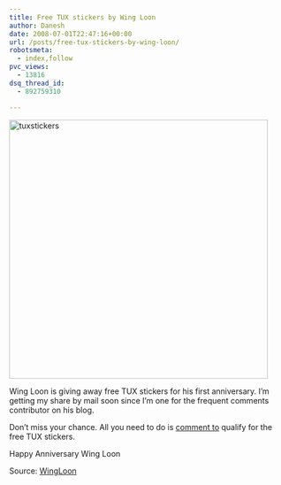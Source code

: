 ```yaml
---
title: Free TUX stickers by Wing Loon
author: Danesh
date: 2008-07-01T22:47:16+00:00
url: /posts/free-tux-stickers-by-wing-loon/
robotsmeta:
  - index,follow
pvc_views:
  - 13816
dsq_thread_id:
  - 892759310

---
```

[<img loading="lazy" class="alignnone size-medium wp-image-644" title="tuxstickers" src="/wp-content/uploads/2008/07/tuxstickers.jpg" alt="tuxstickers" width="468" height="468" srcset="/wp-content/uploads/2008/07/tuxstickers.jpg 468w, /wp-content/uploads/2008/07/tuxstickers-150x150.jpg 150w" sizes="(max-width: 468px) 100vw, 468px" />][1]

Wing Loon is giving away free TUX stickers for his first anniversary. I&#8217;m getting my share by mail soon since I&#8217;m one for the frequent comments contributor on his blog.

Don&#8217;t miss your chance. All you need to do is [comment to][2] qualify for the free TUX stickers.[  
][2] 

Happy Anniversary Wing Loon

Source: [WingLoon][2]

 [1]: /wp-content/uploads/2008/07/tuxstickers.jpg
 [2]: http://wingloon.com/2008/07/02/1st-year-anniversary-for-my-blog/